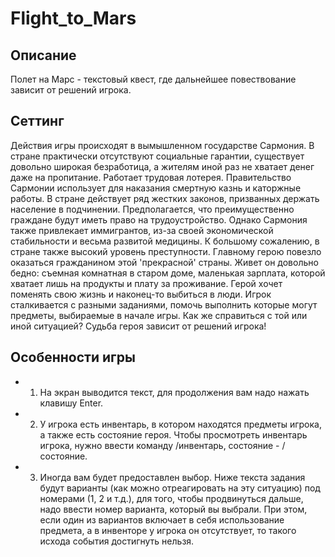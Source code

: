 # Flight_to_Mars
## Описание
Полет на Марс - текстовый квест, где дальнейшее повествование зависит от решений игрока. 
## Сеттинг
Действия игры происходят в вымышленном государстве Сармония. В стране практически отсутствуют социальные гарантии, существует довольно широкая безработица, а жителям иной раз не хватает денег даже на пропитание. Работает трудовая лотерея. Правительство Сармонии использует для наказания смертную казнь и каторжные работы. В стране действует ряд жестких законов, призванных держать население в подчинении. Предполагается, что преимущественно граждане будут иметь право на трудоустройство. Однако Сармония также привлекает иммигрантов, из-за своей экономической стабильности и весьма развитой медицины. К большому сожалению, в стране также высокий уровень преступности. Главному герою повезло оказаться гражданином этой 'прекрасной' страны. Живет он довольно бедно: съемная комнатная в старом доме, маленькая зарплата, которой хватает лишь на продукты и плату за проживание. Герой хочет поменять свою жизнь и наконец-то выбиться в люди. Игрок сталкивается с разными заданиями, помочь выполнить которые могут предметы, выбираемые в начале игры. Как же справиться с той или иной ситуацией? Судьба героя зависит от решений игрока!

## Особенности игры

- 1) На экран выводится текст, для продолжения вам надо нажать клавишу Enter.

- 2) У игрока есть инвентарь, в котором находятся предметы игрока, а также есть состояние героя. Чтобы просмотреть инвентарь игрока, нужно ввести команду /инвентарь, состояние - /состояние.

- 3) Иногда вам будет предоставлен выбор. Ниже текста задания будут варианты (как можно отреагировать на эту ситуацию) под номерами (1, 2 и т.д.), для того, чтобы  продвинуться дальше, надо ввести номер варианта, который вы выбрали. При этом, если один из вариантов включает в себя использование предмета, а в инвенторе у игрока он отсутствует, то такого исхода события достигнуть нельзя.

